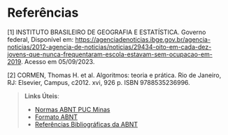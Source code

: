 # Referências
[1] INSTITUTO BRASILEIRO DE GEOGRAFIA E ESTATÍSTICA. Governo federal, Disponível em: https://agenciadenoticias.ibge.gov.br/agencia-noticias/2012-agencia-de-noticias/noticias/29434-oito-em-cada-dez-jovens-que-nunca-frequentaram-escola-estavam-sem-ocupacao-em-2019. Acesso em 05/09/2023.

[2] CORMEN, Thomas H. et al. Algoritmos: teoria e prática. Rio de Janeiro, RJ: Elsevier, Campus, c2012. xvi, 926 p. ISBN 9788535236996.

> **Links Úteis**:
> - [Normas ABNT PUC Minas](http://portal.pucminas.br/biblioteca/documentos/ABNT-Formatar-indicar-citacoes-e-referencia-las.pdf)
> - [Formato ABNT](https://www.normastecnicas.com/abnt/trabalhos-academicos/referencias/)
> - [Referências Bibliográficas da ABNT](https://comunidade.rockcontent.com/referencia-bibliografica-abnt/)

